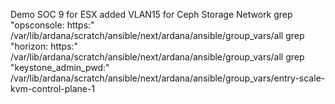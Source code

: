 Demo SOC 9 for ESX
added VLAN15 for Ceph Storage Network
grep "opsconsole: https:" /var/lib/ardana/scratch/ansible/next/ardana/ansible/group_vars/all 
grep "horizon: https:" /var/lib/ardana/scratch/ansible/next/ardana/ansible/group_vars/all 
grep "keystone_admin_pwd:" /var/lib/ardana/scratch/ansible/next/ardana/ansible/group_vars/entry-scale-kvm-control-plane-1
